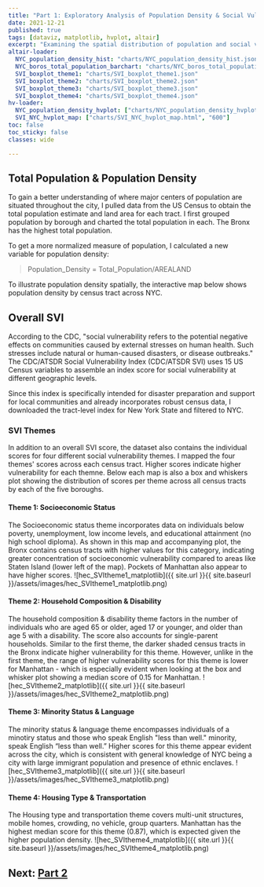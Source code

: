```yaml
---
title: "Part 1: Exploratory Analysis of Population Density & Social Vulnerability"
date: 2021-12-21
published: true
tags: [dataviz, matplotlib, hvplot, altair]
excerpt: "Examining the spatial distribution of population and social vulnerability-related variables in NYC."
altair-loader:
  NYC_population_density_hist: "charts/NYC_population_density_hist.json"
  NYC_boros_total_population_barchart: "charts/NYC_boros_total_population_barchart.json"
  SVI_boxplot_theme1: "charts/SVI_boxplot_theme1.json"
  SVI_boxplot_theme2: "charts/SVI_boxplot_theme2.json"
  SVI_boxplot_theme3: "charts/SVI_boxplot_theme3.json"
  SVI_boxplot_theme4: "charts/SVI_boxplot_theme4.json"
hv-loader:
  NYC_population_density_hvplot: ["charts/NYC_population_density_hvplot.html", "800", "800"]
  SVI_NYC_hvplot_map: ["charts/SVI_NYC_hvplot_map.html", "600"]
toc: false
toc_sticky: false
classes: wide

---
```


## Total Population & Population Density
To gain a better understanding of where major centers of population are situated throughout the city, I pulled data from the US Census to obtain the total population estimate and land area for each tract. I first grouped population by borough and charted the total population in each. The Bronx has the highest total population.

<div id="NYC_boros_total_population_barchart"></div>

To get a more normalized measure of population, I calculated a new variable for population density:
>Population_Density = Total_Population/AREALAND

<div id="NYC_population_density_hist"></div>

To illustrate population density spatially, the interactive map below shows population density by census tract across NYC.

<div id="NYC_population_density_hvplot"></div>

## Overall SVI
According to the CDC, "social vulnerability refers to the potential negative effects on communities caused by external stresses on
human health. Such stresses include natural or human-caused disasters, or disease outbreaks." The CDC/ATSDR Social Vulnerability Index (CDC/ATSDR SVI) uses 15 US Census variables to assemble an index score for social vulnerability at different geographic levels. 

Since this index is specifically intended for disaster preparation and support for local communities and already incorporates robust census data, 
I downloaded the tract-level index for New York State and filtered to NYC. 
<div id="SVI_NYC_hvplot_map"></div>

### SVI Themes
In addition to an overall SVI score, the dataset also contains the individual scores for four different social vulnerability themes. I mapped the four themes' scores across each census tract. Higher scores indicate higher vulnerability for each themne. Below each map is also a box and whiskers plot showing the distribution of scores per theme across all census tracts by each of the five boroughs.

#### Theme 1: Socioeconomic Status
The Socioeconomic status theme incorporates data on individuals below poverty, unemployment, low income levels, and educational attainment (no high school diploma). As shown in this map and accompanying plot, the Bronx contains census tracts with higher values for this category, indicating greater concentration of socioeconomic vulnerability compared to areas like Staten Island (lower left of the map). Pockets of Manhattan also appear to have higher scores.
![hec_SVItheme1_matplotlib]({{ site.url }}{{ site.baseurl }}/assets/images/hec_SVItheme1_matplotlib.png)
<div id="SVI_boxplot_theme1"></div>

#### Theme 2: Household Composition & Disability
The household composition & disability theme factors in the number of individuals who are aged 65 or older, aged 17 or younger, and older than age 5 with a disability. The score also accounts for single-parent households. Similar to the first theme, the darker shaded census tracts in the Bronx indicate higher vulnerability for this theme. However, unlike in the first theme, the range of higher vulnerability scores for this theme is lower for Manhattan - which is especially evident when looking at the box and whisker plot showing a median score of 0.15 for Manhattan.
![hec_SVItheme2_matplotlib]({{ site.url }}{{ site.baseurl }}/assets/images/hec_SVItheme2_matplotlib.png)
<div id="SVI_boxplot_theme2"></div>

#### Theme 3: Minority Status & Language
The minority status & language theme encompasses individuals of a minotiry status and those who speak English "less than well." minority, speak English “less than well.” Higher scores for this theme appear evident across the city, which is consistent with general knowledge of NYC being a city with large immigrant population and presence of ethnic enclaves.
![hec_SVItheme3_matplotlib]({{ site.url }}{{ site.baseurl }}/assets/images/hec_SVItheme3_matplotlib.png)
<div id="SVI_boxplot_theme3"></div>

#### Theme 4: Housing Type & Transportation
The Housing type and transportation theme covers multi-unit structures, mobile homes, crowding, no vehicle, group quarters. Manhattan has the highest median score for this theme (0.87), which is expected given the higher population density. 
![hec_SVItheme4_matplotlib]({{ site.url }}{{ site.baseurl }}/assets/images/hec_SVItheme4_matplotlib.png)
<div id="SVI_boxplot_theme4"></div>

## Next: [Part 2](https://jennaepstein.github.io/MUSA550-finalproject/part2-accessibility-to-centers/)